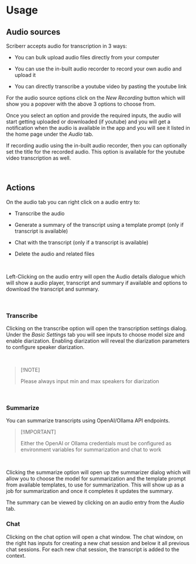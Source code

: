 ---
---

# Usage

## Audio sources

Scriberr accepts audio for transcription in 3 ways:

* You can bulk upload audio files directly from your computer

* You can use the in-built audio recorder to record your own audio and upload it

* You can directly transcribe a youtube video by pasting the youtube link

For the audio source options click on the _New Recording_ button which will show you a popover with the above 3 options to choose from.&#x20;

Once you select an option and provide the required inputs, the audio will start getting uploaded or downloaded (if youtube) and you will get a notification when the audio is available in the app and you will see it listed in the home page under the _Audio_ tab.

If recording audio using the in-built audio recorder, then you can optionally set the title for the recorded audio. This option is available for the youtube video transcription as well.

<br />

## Actions

On the audio tab you can right click on a audio entry to:

* Transcribe the audio

* Generate a summary of the transcript using a template prompt  (only if transcript is available)

* Chat with the transcript (only if a transcript is available)

* Delete the audio and related files

<br />

Left-Clicking on the audio entry will open the Audio details dialogue which will show a audio player, transcript and summary if available and options to download the transcript and summary.

<br />

### Transcribe

Clicking on the transcribe option will open the transcription settings dialog. Under the _Basic Settings_ tab you will see inputs to choose model size and enable diarization. Enabling diarization will reveal the diarization parameters to configure speaker diarization.&#x20;

<br />

> \[!NOTE]
>
> Please always input min and max speakers for diarization

<br />

### Summarize

You can summarize transcripts using OpenAI/Ollama API endpoints.

> \[!IMPORTANT]
>
> Either the OpenAI or Ollama credentials must be configured as environment variables for summarization and chat to work

<br />

Clicking the summarize option will open up the summarizer dialog which will allow you to choose the model for summarization and the template prompt from available templates,  to use for summarization. This will show up as a job for summarization and once it completes it updates the summary.

The summary can be viewed by clicking on an audio entry from the _Audio_ tab.

### Chat

Clicking on the chat option will open a chat window. The chat window, on the right has inputs for creating a new chat session and below it all previous chat sessions. For each new chat session, the transcript is added to the context. 